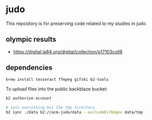 # judo

This repository is for preserving code related to my studies in judo.

## olympic results

- https://digital.la84.org/digital/collection/p17103coll8

## dependencies

```bash
brew install tesseract ffmpeg gifski b2-tools
```

To upload files into the public backblaze bucket:

```bash
b2 authorize-account

# sync everything but the tmp directory
b2 sync ./data b2://acm-judo/data --excludeDirRegex data/tmp
```
